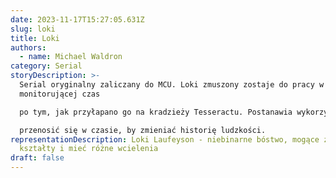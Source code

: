 ```yaml
---
date: 2023-11-17T15:27:05.631Z
slug: loki
title: Loki
authors:
  - name: Michael Waldron
category: Serial
storyDescription: >-
  Serial oryginalny zaliczany do MCU. Loki zmuszony zostaje do pracy w agencji
  monitorującej czas

  po tym, jak przyłapano go na kradzieży Tesseractu. Postanawia wykorzystać to na swoją korzyść i

  przenosić się w czasie, by zmieniać historię ludzkości.
representationDescription: Loki Laufeyson - niebinarne bóstwo, mogące zmieniać
  kształty i mieć różne wcielenia
draft: false
---
```

